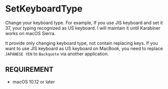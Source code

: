 # SetKeyboardType

Change your keyboard type. For example, If you use JIS keyboard and set it 37, your typing recognized as US keyboard.
I will maintain it until Karabiner works on macOS Sierra.

It provide only changing keyboard type, not contain replacing keys.
If you want to use JIS keyboard as US keyboard on MacBook, you need to replace ```JAPANESE YEN``` to ```Backquote``` via another application.

## REQUIREMENT

* macOS 10.12 or later
